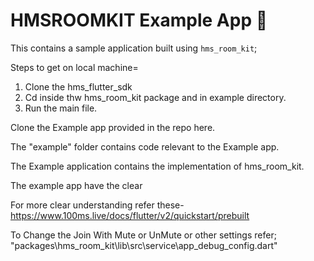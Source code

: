 
# HMSROOMKIT Example App 🚀


This contains a sample application built using `hms_room_kit`;

Steps to get on local machine=
1. Clone the hms_flutter_sdk 
2. Cd inside thw hms_room_kit package and in example directory.
2. Run the main file.

Clone the Example app provided in the repo here.

The "example" folder contains code relevant to the Example app.

The Example application contains the implementation of hms_room_kit.


The example app have the clear

For more clear understanding refer these-
https://www.100ms.live/docs/flutter/v2/quickstart/prebuilt


To Change the Join With Mute or UnMute or other settings refer;
"packages\hms_room_kit\lib\src\service\app_debug_config.dart"

